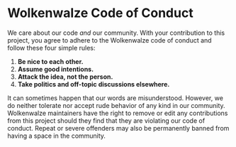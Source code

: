 # Wolkenwalze Code of Conduct

We care about our code *and* our community. With your contribution to this project, you agree to adhere to the Wolkenwalze code of conduct and follow these four simple rules:

1. **Be nice to each other.**
2. **Assume good intentions.**
3. **Attack the idea, not the person.**
4. **Take politics and off-topic discussions elsewhere.**

It can sometimes happen that our words are misunderstood. However, we do neither tolerate nor accept rude behavior of any kind in our community. Wolkenwalze maintainers have the right to remove or edit any contributions from this project should they find that they are violating our code of conduct. Repeat or severe offenders may also be permanently banned from having a space in the community.
